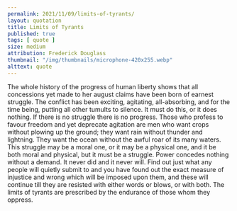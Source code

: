 ```yaml
---
permalink: 2021/11/09/limits-of-tyrants/
layout: quotation
title: Limits of Tyrants
published: true
tags: [ quote ]
size: medium
attribution: Frederick Douglass
thumbnail: "/img/thumbnails/microphone-420x255.webp"
alttext: quote
---
```


The whole history of the progress of human liberty shows that all concessions 
yet made to her august claims have been born of earnest struggle. The conflict has been 
exciting, agitating, all-absorbing, and for the time being, putting all other
tumults to silence. It must do this, or it does nothing. If there is no struggle there 
is no progress. Those who profess to favour freedom and yet deprecate agitation are men 
who want crops without plowing up the ground; they want rain without thunder and 
lightning. They want the ocean without the awful roar of its many waters. This struggle 
may be a moral one, or it may be a physical one, and it be both moral and physical, but it 
must be a struggle. Power concedes nothing without a demand. It never did and it never will. 
Find out just what any people will quietly submit to and you have found out the exact 
measure of injustice and wrong which will be imposed upon them, and these will continue 
till they are resisted with either words or blows, or with both. The limits of tyrants 
are prescribed by the endurance of those whom they oppress. 
